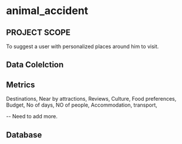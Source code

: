 # animal_accident


## PROJECT SCOPE

To suggest a user with personalized places around him to visit. 



## Data Colelction


## Metrics

Destinations, Near by attractions, Reviews, Culture, Food preferences, Budget, No of days, NO of people, Accommodation, transport,

-- Need to add more.


## Database 

